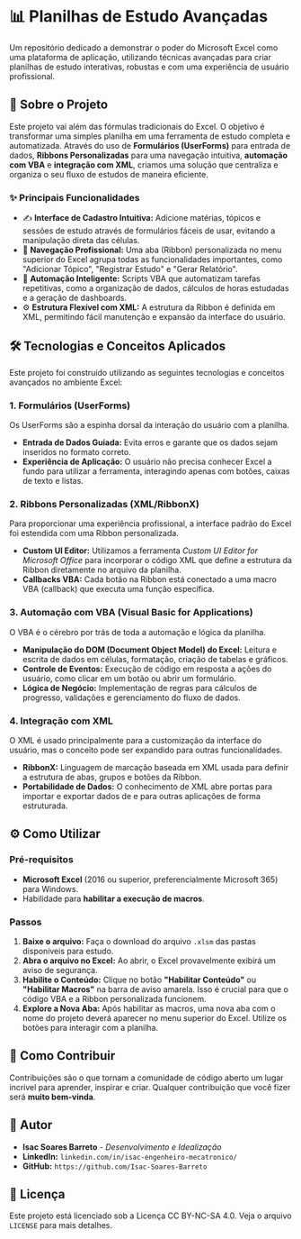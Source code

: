 # 📊 Planilhas de Estudo Avançadas

Um repositório dedicado a demonstrar o poder do Microsoft Excel como uma plataforma de aplicação, utilizando técnicas avançadas para criar planilhas de estudo interativas, robustas e com uma experiência de usuário profissional.

## 🚀 Sobre o Projeto

Este projeto vai além das fórmulas tradicionais do Excel. O objetivo é transformar uma simples planilha em uma ferramenta de estudo completa e automatizada. Através do uso de **Formulários (UserForms)** para entrada de dados, **Ribbons Personalizadas** para uma navegação intuitiva, **automação com VBA** e **integração com XML**, criamos uma solução que centraliza e organiza o seu fluxo de estudos de maneira eficiente.

### ✨ Principais Funcionalidades

  * ✍️ **Interface de Cadastro Intuitiva:** Adicione matérias, tópicos e sessões de estudo através de formulários fáceis de usar, evitando a manipulação direta das células.
  * 🧭 **Navegação Profissional:** Uma aba (Ribbon) personalizada no menu superior do Excel agrupa todas as funcionalidades importantes, como "Adicionar Tópico", "Registrar Estudo" e "Gerar Relatório".
  * 🤖 **Automação Inteligente:** Scripts VBA que automatizam tarefas repetitivas, como a organização de dados, cálculos de horas estudadas e a geração de dashboards.
  * ⚙️ **Estrutura Flexível com XML:** A estrutura da Ribbon é definida em XML, permitindo fácil manutenção e expansão da interface do usuário.

## 🛠️ Tecnologias e Conceitos Aplicados

Este projeto foi construído utilizando as seguintes tecnologias e conceitos avançados no ambiente Excel:

### 1\. Formulários (UserForms)

Os UserForms são a espinha dorsal da interação do usuário com a planilha.

  - **Entrada de Dados Guiada:** Evita erros e garante que os dados sejam inseridos no formato correto.
  - **Experiência de Aplicação:** O usuário não precisa conhecer Excel a fundo para utilizar a ferramenta, interagindo apenas com botões, caixas de texto e listas.

### 2\. Ribbons Personalizadas (XML/RibbonX)

Para proporcionar uma experiência profissional, a interface padrão do Excel foi estendida com uma Ribbon personalizada.

  - **Custom UI Editor:** Utilizamos a ferramenta *Custom UI Editor for Microsoft Office* para incorporar o código XML que define a estrutura da Ribbon diretamente no arquivo da planilha.
  - **Callbacks VBA:** Cada botão na Ribbon está conectado a uma macro VBA (callback) que executa uma função específica.

### 3\. Automação com VBA (Visual Basic for Applications)

O VBA é o cérebro por trás de toda a automação e lógica da planilha.

  - **Manipulação do DOM (Document Object Model) do Excel:** Leitura e escrita de dados em células, formatação, criação de tabelas e gráficos.
  - **Controle de Eventos:** Execução de código em resposta a ações do usuário, como clicar em um botão ou abrir um formulário.
  - **Lógica de Negócio:** Implementação de regras para cálculos de progresso, validações e gerenciamento do fluxo de dados.

### 4\. Integração com XML

O XML é usado principalmente para a customização da interface do usuário, mas o conceito pode ser expandido para outras funcionalidades.

  - **RibbonX:** Linguagem de marcação baseada em XML usada para definir a estrutura de abas, grupos e botões da Ribbon.
  - **Portabilidade de Dados:** O conhecimento de XML abre portas para importar e exportar dados de e para outras aplicações de forma estruturada.

## ⚙️ Como Utilizar

### Pré-requisitos

  * **Microsoft Excel** (2016 ou superior, preferencialmente Microsoft 365) para Windows.
  * Habilidade para **habilitar a execução de macros**.

### Passos

1.  **Baixe o arquivo:** Faça o download do arquivo `.xlsm` das pastas disponíveis para estudo.
2.  **Abra o arquivo no Excel:** Ao abrir, o Excel provavelmente exibirá um aviso de segurança.
3.  **Habilite o Conteúdo:** Clique no botão **"Habilitar Conteúdo"** ou **"Habilitar Macros"** na barra de aviso amarela. Isso é crucial para que o código VBA e a Ribbon personalizada funcionem.
4.  **Explore a Nova Aba:** Após habilitar as macros, uma nova aba com o nome do projeto deverá aparecer no menu superior do Excel. Utilize os botões para interagir com a planilha.

## 🤝 Como Contribuir

Contribuições são o que tornam a comunidade de código aberto um lugar incrível para aprender, inspirar e criar. Qualquer contribuição que você fizer será **muito bem-vinda**.

## 👤 Autor

  * **Isac Soares Barreto** - *Desenvolvimento e Idealização*
  * **LinkedIn:** `linkedin.com/in/isac-engenheiro-mecatronico/`
  * **GitHub:** `https://github.com/Isac-Soares-Barreto`

## 📜 Licença

Este projeto está licenciado sob a Licença CC BY-NC-SA 4.0. Veja o arquivo `LICENSE` para mais detalhes.
